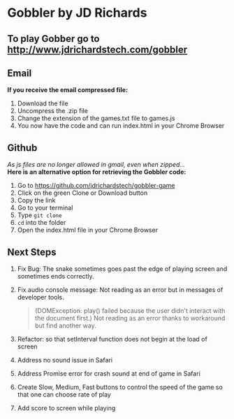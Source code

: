 # Gobbler by JD Richards

## To play Gobber go to http://www.jdrichardstech.com/gobbler

## Email

**If you receive the email compressed file:**

1.  Download the file
2.  Uncompress the .zip file
3.  Change the extension of the games.txt file to games.js
4.  You now have the code and can run index.html in your Chrome Browser

## Github

_As js files are no longer allowed in gmail, even when zipped..._<br />
**Here is an alternative option for retrieving the Gobbler code:**

1.  Go to https://github.com/jdrichardstech/gobbler-game
2.  Click on the green Clone or Download button
3.  Copy the link
4.  Go to your terminal
5.  Type `git clone` <paste file here>
6.  `cd` into the folder
7.  Open the index.html file in your Chrome Browser

## Next Steps

1.  Fix Bug: The snake sometimes goes past the edge of playing screen and sometimes ends correctly.

2.  Fix audio console message: Not reading as an error but in messages of developer tools.

    > (DOMException: play() failed because the user didn't interact with the document first.) Not reading as an error thanks to workaround but find another way.

3.  Refactor: so that setInterval function does not begin at the load of screen

4.  Address no sound issue in Safari

5.  Address Promise error for crash sound at end of game in Safari

6.  Create Slow, Medium, Fast buttons to control the speed of the game so that one can choose rate of play

7.  Add score to screen while playing
